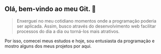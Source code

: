 ## Olá, bem-vindo ao meu Git. 🤍

> Enxerguei no meu cotidiano momentos onde a programação poderia ser aplicada. Assim, busco através do desenvolvimento web facilitar processos do dia a dia ou torná-los mais atrativos.

Por isso, comecei meus estudos e hoje, sou entusiasta da programação e mostro alguns dos meus projetos por aqui.
